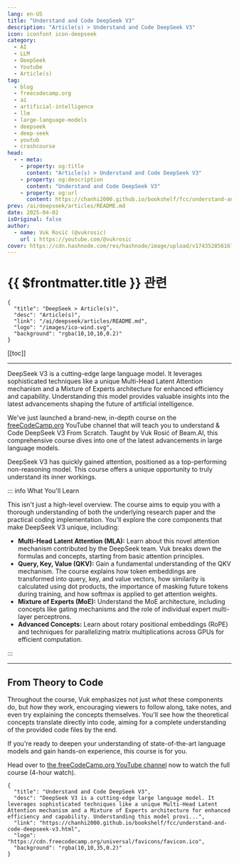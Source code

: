 ```yaml
---
lang: en-US
title: "Understand and Code DeepSeek V3"
description: "Article(s) > Understand and Code DeepSeek V3"
icon: iconfont icon-deepseek
category:
  - AI
  - LLM
  - DeepSeek
  - Youtube
  - Article(s)
tag:
  - blog
  - freecodecamp.org
  - ai
  - artificial-intelligence
  - llm
  - large-language-models
  - deepseek
  - deep-seek
  - youtub
  - crashcourse
head:
  - - meta:
    - property: og:title
      content: "Article(s) > Understand and Code DeepSeek V3"
    - property: og:description
      content: "Understand and Code DeepSeek V3"
    - property: og:url
      content: https://chanhi2000.github.io/bookshelf/fcc/understand-and-code-deepseek-v3.html
prev: /ai/deepseek/articles/README.md
date: 2025-04-02
isOriginal: false
author:
  - name: Vuk Rosić (@vukrosic)
    url : https://youtube.com/@vukrosic
cover: https://cdn.hashnode.com/res/hashnode/image/upload/v1743528561674/7a60918e-265c-4201-a8a6-eec530f3149a.png
---
```


# {{ $frontmatter.title }} 관련

```component VPCard
{
  "title": "DeepSeek > Article(s)",
  "desc": "Article(s)",
  "link": "/ai/deepseek/articles/README.md",
  "logo": "/images/ico-wind.svg",
  "background": "rgba(10,10,10,0.2)"
}
```

[[toc]]

---

<SiteInfo
  name="Understand and Code DeepSeek V3"
  desc="DeepSeek V3 is a cutting-edge large language model. It leverages sophisticated techniques like a unique Multi-Head Latent Attention mechanism and a Mixture of Experts architecture for enhanced efficiency and capability. Understanding this model provi..."
  url="https://freecodecamp.org/news/understand-and-code-deepseek-v3"
  logo="https://cdn.freecodecamp.org/universal/favicons/favicon.ico"
  preview="https://cdn.hashnode.com/res/hashnode/image/upload/v1743528561674/7a60918e-265c-4201-a8a6-eec530f3149a.png"/>

DeepSeek V3 is a cutting-edge large language model. It leverages sophisticated techniques like a unique Multi-Head Latent Attention mechanism and a Mixture of Experts architecture for enhanced efficiency and capability. Understanding this model provides valuable insights into the latest advancements shaping the future of artificial intelligence.

We've just launched a brand-new, in-depth course on the [<FontIcon icon="fa-brands fa-free-code-camp"/>freeCodeCamp.org](http://freeCodeCamp.org) YouTube channel that will teach you to understand & Code DeepSeek V3 From Scratch. Taught by Vuk Rosić of Beam.AI, this comprehensive course dives into one of the latest advancements in large language models.

DeepSeek V3 has quickly gained attention, positioned as a top-performing non-reasoning model. This course offers a unique opportunity to truly understand its inner workings.

::: info What You'll Learn

This isn't just a high-level overview. The course aims to equip you with a thorough understanding of both the underlying research paper and the practical coding implementation. You'll explore the core components that make DeepSeek V3 unique, including:

- **Multi-Head Latent Attention (MLA):** Learn about this novel attention mechanism contributed by the DeepSeek team. Vuk breaks down the formulas and concepts, starting from basic attention principles.
- **Query, Key, Value (QKV):** Gain a fundamental understanding of the QKV mechanism. The course explains how token embeddings are transformed into query, key, and value vectors, how similarity is calculated using dot products, the importance of masking future tokens during training, and how softmax is applied to get attention weights.
- **Mixture of Experts (MoE):** Understand the MoE architecture, including concepts like gating mechanisms and the role of individual expert multi-layer perceptrons.
- **Advanced Concepts:** Learn about rotary positional embeddings (RoPE) and techniques for parallelizing matrix multiplications across GPUs for efficient computation.

:::

---

## From Theory to Code

Throughout the course, Vuk emphasizes not just *what* these components do, but *how* they work, encouraging viewers to follow along, take notes, and even try explaining the concepts themselves. You'll see how the theoretical concepts translate directly into code, aiming for a complete understanding of the provided code files by the end.

If you're ready to deepen your understanding of state-of-the-art language models and gain hands-on experience, this course is for you.

Head over to [<FontIcon icon="fa-brands fa-youtube"/>the freeCodeCamp.org YouTube channel](https://youtu.be/5avSMc79V-w) now to watch the full course (4-hour watch).

<VidStack src="youtube/5avSMc79V-w" />

<!-- TODO: add ARTICLE CARD -->
```component VPCard
{
  "title": "Understand and Code DeepSeek V3",
  "desc": "DeepSeek V3 is a cutting-edge large language model. It leverages sophisticated techniques like a unique Multi-Head Latent Attention mechanism and a Mixture of Experts architecture for enhanced efficiency and capability. Understanding this model provi...",
  "link": "https://chanhi2000.github.io/bookshelf/fcc/understand-and-code-deepseek-v3.html",
  "logo": "https://cdn.freecodecamp.org/universal/favicons/favicon.ico",
  "background": "rgba(10,10,35,0.2)"
}
```
